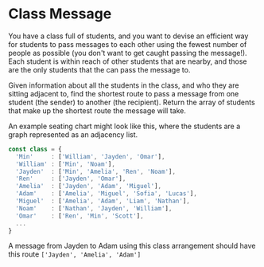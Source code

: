 # Class Message

You have a class full of students, and you want to devise an efficient way for students to pass messages to each other using the fewest number of people as possible (you don't want to get caught passing the message!). Each student is within reach of other students that are nearby, and those are the only students that the can pass the message to.

Given information about all the students in the class, and who they are sitting adjacent to, find the shortest route to pass a message from one student (the sender) to another (the recipient). Return the array of students that make up the shortest route the message will take.

An example seating chart might look like this, where the students are a graph represented as an adjacency list.

```js
const class = {
  'Min'     : ['William', 'Jayden', 'Omar'],
  'William' : ['Min', 'Noam'],
  'Jayden'  : ['Min', 'Amelia', 'Ren', 'Noam'],
  'Ren'     : ['Jayden', 'Omar'],
  'Amelia'  : ['Jayden', 'Adam', 'Miguel'],
  'Adam'    : ['Amelia', 'Miguel', 'Sofia', 'Lucas'],
  'Miguel'  : ['Amelia', 'Adam', 'Liam', 'Nathan'],
  'Noam'    : ['Nathan', 'Jayden', 'William'],
  'Omar'    : ['Ren', 'Min', 'Scott'],
  ...
}
```

A message from Jayden to Adam using this class arrangement should have this route `['Jayden', 'Amelia', 'Adam']`
